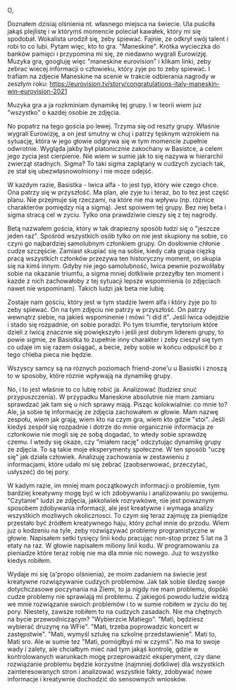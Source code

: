 O,

Doznałem dzisiaj olśnienia nt. własnego miejsca na świecie.
Ula puściła jakąś plejlistę i w którymś momencie poleciał kawałek, który mi się spodobał.
Wokalista urodził się, zeby śpiewać. Fajnie, ze odkrył swój talent i robi to co lubi.
Pytam więc, kto to gra. "Maneskine". Krótka wycieczka do banków pamięci i przypomina mi się, ze niedawno wygrali Eurowizję.
Muzyka gra, googluję więc "maneskine eurovision" i klikam linki, zeby zebrac wiecej informacji o człowieku, który zyje po to zeby spiewać.
I trafiam na zdjecie Maneskine na scenie w trakcie odbierania nagrody w zeszłym roku: https://eurovision.tv/story/congratulations-italy-maneskin-win-eurovision-2021

Muzyka gra a ja rozkminiam dynamikę tej grupy. I w teorii wiem juz "wszystko" o kazdej osobie ze zdjęcia.

No popatrz na tego gościa po lewej. Trzyma się od reszty grupy. Właśnie wygrali Eurowizję, a on jest smutny w chuj i patrzy tęsknym wzrokiem na sytuację,
która w jego głowie odgrywa się w tym momencie zupełnie odwrotnie. Wygląda jakby był platonicznie zakochany w Basistce, a celem jego zycia jest cierpienie.
Nie wiem w sumie jak to się nazywa w hierarchii zwierząt stadnych. Sigma? To taki sigma zaplątany w cudzych zyciach tak, ze stał się ubezwłasnowolniony i nie moze odejść.

W kazdym razie, Basistka - lwica alfa - to jest typ, który wie czego chce. Ona patrzy się w przyszłość. Ma plan, ale zyje tu i teraz, bo to tez jest część planu.
Nie przejmuje się rzeczami, na które nie ma wpływu (np. róznice charakterów pomiędzy nią a sigmą). Jest spoiwem tej grupy. Bez niej beta i sigma stracą cel w zyciu.
Tylko ona prawdziwie cieszy się z tej nagrody.

Betą nazwałem gościa, który w tak drapiezny sposób łudzi się o "jeszcze jeden raz". Spośród wszystkich osób tylko on nie jest skupiony na sobie, co czyni go
najbardziej samolubnym członkiem grupy. On dosłownie chłonie cudze szczęście. Zamiast skupiać się na sobie, kiedy cała grupa cięzką pracą wszystkich członków przezywa
ten historyczny moment, on skupia się na kimś innym. Gdyby nie jego samolubność, lwica pewnie pozwoliłaby sobie na okazanie triumfu, a sigma mniej dotkliwie przezyłby
ten moment i kazde z nich zachowałoby z tej sytuacji lepsze wspomnienia (o zdjęciach nawet nie wspominam). Takich ludzi jak beta nie lubię.

Zostaje nam gościu, który jest w tym stadzie lwem alfa i który zyje po to zeby spiewać. On na tym zdjęciu nie patrzy w przyszłość. On patrzy wewnątrz siebie,
na jakieś wspominenie i mówi "i did it". Jeśli lwica odejdzie i stado się rozpadnie, on sobie poradzi. Po tym triumfie, terytorium które dzieli z lwicą znacznie się powiększyło
i jeśli jest dobrym liderem grupy, to powie sigmie, ze Basistka to zupełnie inny charakter i zeby cieszył się tym co udaje im się razem osiągać, a becie, zeby sobie w końcu
odpuścił bo z tego chleba pieca nie będzie.

Wszyscy samcy są na róznych poziomach friend-zone'u u Basistki i znoszą to w sposoby, które róznie wpływają na dynamikę grupy.

No, i to jest właśnie to co lubię robić ja. Analizować (tudziez snuć przypuszczenia). W przypadku Maneskine absolutnie nie mam zamiaru sprawdzać jak tam się u nich sprawy mają.
Pisząc kolokwialnie: co mnie to? Ale, ja sobie tę informację ze zdjęcia zachowałem w głowie. Mam nazwę zespołu, wiem jak grają, wiem kto na czym gra, wiem kto gdzie "stoi".
Jeśli kiedyś zespół się rozpadnie i dotrze do mnie organicznie informacja ze członkowie nie mogli się ze sobą dogadać, to wtedy sobie sprawdzę czemu.
I wtedy się okaze, czy "miałem rację" odczytując dynamikę grupy ze zdjęcia. To są takie moje eksperymenty społeczne. W ten sposób "uczę się" jak działa człowiek. Analizuję
zachowania w zestawieniu z informacjami, które udało mi się zebrać (zaobserwować, przeczytać, usłyszeć) do tej pory.

W kadym razie, im mniej mam początkowych informacji o problemie, tym bardziej kreatywny mogę być w ich zdobywaniu i analizowaniu po swojemu.
"Czytanie" ludzi ze zdjęcia, jakkolwiek rozrywkowe, nie jest powaznym sposobem zdobywania informacji, ale jest kreatywne i wymaga analizy wszystkich mozliwych okolicznosci.
To czym się teraz zajmuję za pieniądze przestało być źródłem kreatywnego haju, który pchał mnie do przodu. Wiem juz o kodzeniu na tyle, zeby rozwiązywać problemy programistyczne
w głowie. Napisałem setki tysięcy linii kodu pracując non-stop przez 5 lat na 3 etaty na raz. W głowie napisałem miliony linii kodu. W programowaniu za pieniadze które teraz robię nie ma dla mnie nic nowego.
Juz to wszystko kiedys robiłem.

Wydaje mi się (a'propo olśnienia), ze moim zadaniem na świecie jest kreatywne rozwiązywanie cudzych problemów. Jak tak sobie śledzę swoje dotychczasowe poczynania na Ziemi,
to ja nigdy nie mam problemu, dopóki cudze problemy nie sprawiają mi problemu. Z jakiegoś powodu ludzie widzą we mnie rozwiązanie swoich problemów i to w sumie robiłem w zyciu do tej pory.
Niestety, zawsze robiłem to na cudzych zasadach. Nie ma chętnych na bycie przewodniczącym? "Wybierzcie Matiego". "Mati, będziesz wybierać druzynę na WFie". "Mati, trzeba poprowadzic koncert
w zastępstwie". "Mati, wymyśl sztukę na szkolne przedstawienie". Mati to, Mati sro. Ale w sumie tez "Mati, pomógłbyś mi w czymś". No ma to swoje wady i zalety, ale chciałbym mieć nad tym
jakąś kontrolę, gdzie w kontrolowanych warunkach mogę przeprowadzić eksperyment, czy dane rozwiązanie problemu będzie korzystne (najmniej dotkliwe) dla wszystkich zainteresowanych stron
i analizować wszystkie fakty, zdobywać nowe informacje i kreatywnie dochodzić do sensownych wniosków.
